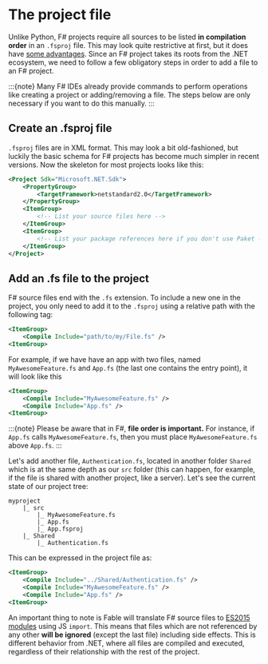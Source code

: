 # The project file

Unlike Python, F# projects require all sources to be listed **in compilation order** in an `.fsproj` file. This may look
quite restrictive at first, but it does have [some
advantages](https://fsharpforfunandprofit.com/posts/cyclic-dependencies/). Since an F# project takes its roots from the
.NET ecosystem, we need to follow a few obligatory steps in order to add a file to an F# project.

:::{note}
Many F# IDEs already provide commands to perform operations like creating a project or adding/removing a file. The steps 
below are only necessary if you want to do this manually.
:::

## Create an .fsproj file

`.fsproj` files are in XML format. This may look a bit old-fashioned, but luckily the basic schema for F# projects has
become much simpler in recent versions. Now the skeleton for most projects looks like this:

```xml
<Project Sdk="Microsoft.NET.Sdk">
    <PropertyGroup>
        <TargetFramework>netstandard2.0</TargetFramework>
    </PropertyGroup>
    <ItemGroup>
        <!-- List your source files here -->
    </ItemGroup>
    <ItemGroup>
        <!-- List your package references here if you don't use Paket -->
    </ItemGroup>
</Project>
```

## Add an .fs file to the project

F# source files end with the `.fs` extension. To include a new one in the project, you only need to add it to the
`.fsproj` using a relative path with the following tag:

```xml
<ItemGroup>
    <Compile Include="path/to/my/File.fs" />
<ItemGroup>
```

For example, if we have have an app with two files, named `MyAwesomeFeature.fs` and `App.fs` (the last one contains the
entry point), it will look like this

```xml
<ItemGroup>
    <Compile Include="MyAwesomeFeature.fs" />
    <Compile Include="App.fs" />
<ItemGroup>
```

:::{note}
Please be aware that in F#, **file order is important.** For instance, if `App.fs` calls `MyAwesomeFeature.fs`, then you 
must place `MyAwesomeFeature.fs` above `App.fs`.
:::

Let's add another file, `Authentication.fs`, located in another folder `Shared` which is at the same depth as our `src`
folder (this can happen, for example, if the file is shared with another project, like a server). Let's see the current
state of our project tree:

```text
myproject
    |_ src
        |_ MyAwesomeFeature.fs
        |_ App.fs
        |_ App.fsproj
    |_ Shared
        |_ Authentication.fs
```

This can be expressed in the project file as:

```xml
<ItemGroup>
    <Compile Include="../Shared/Authentication.fs" />
    <Compile Include="MyAwesomeFeature.fs" />
    <Compile Include="App.fs" />
<ItemGroup>
```

An important thing to note is Fable will translate F# source files to [ES2015
modules](https://exploringjs.com/es6/ch_modules.html) using JS `import`. This means that files which are not referenced
by any other **will be ignored** (except the last file) including side effects. This is different behavior from .NET,
where all files are compiled and executed, regardless of their relationship with the rest of the project.
